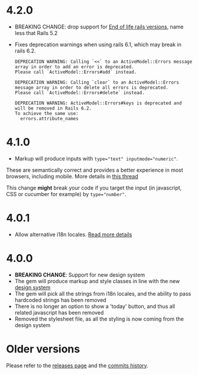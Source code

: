 # 4.2.0

* BREAKING CHANGE: drop support for [End of life rails versions](https://endoflife.date/rails), name less that Rails 5.2

* Fixes deprecation warnings when using rails 6.1, which may break in rails 6.2.

  ```
  DEPRECATION WARNING: Calling `<<` to an ActiveModel::Errors message array in order to add an error is deprecated.
  Please call `ActiveModel::Errors#add` instead.
  ```
  ```
  DEPRECATION WARNING: Calling `clear` to an ActiveModel::Errors message array in order to delete all errors is deprecated.
  Please call `ActiveModel::Errors#delete` instead.
  ```
  ```
  DEPRECATION WARNING: ActiveModel::Errors#keys is deprecated and will be removed in Rails 6.2.
  To achieve the same use:
    errors.attribute_names
  ```

# 4.1.0

* Markup will produce inputs with `type="text" inputmode="numeric"`.

These are semantically correct and provides a better experience in most browsers, including mobile. More details in [this thread](https://github.com/alphagov/govuk-frontend/issues/1449#issuecomment-504006087)

This change **might** break your code if you target the input (in javascript, CSS or cucumber for example) by `type="number"`.

# 4.0.1

* Allow alternative i18n locales. [Read more details](https://github.com/ministryofjustice/gov_uk_date_fields/pull/36)

# 4.0.0

* **BREAKING CHANGE**: Support for new design system
* The gem will produce markup and style classes in line with the new [design system](https://design-system.service.gov.uk/components/date-input/)
* The gem will pick all the strings from i18n locales, and the ability to pass hardcoded strings has been removed
* There is no longer an option to show a 'today' button, and thus all related javascript has been removed
* Removed the stylesheet file, as all the styling is now coming from the design system

# Older versions

Please refer to the [releases page](https://github.com/ministryofjustice/gov_uk_date_fields/releases) and the [commits history](https://github.com/ministryofjustice/gov_uk_date_fields/commits/master).
